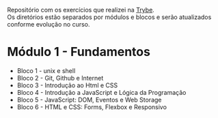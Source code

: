 Repositório com os exercícios que realizei na <a href="https://betrybe.com" target="_blank">Trybe</a>.  
Os diretórios estão separados por módulos e blocos e serão atualizados conforme evolução no curso.

<h1> Módulo 1 - Fundamentos </h1>

<ul>
  <li> Bloco 1 - unix e shell </li>
  <li> Bloco 2 - Git, Github e Internet </li>
  <li> Bloco 3 - Introdução ao Html e CSS </li>
  <li> Bloco 4 - Introdução a JavaScript e Lógica da Programação</li>
  <li> Bloco 5 - JavaScript: DOM, Eventos e Web Storage</li>
  <li> Bloco 6 - HTML e CSS: Forms, Flexbox e Responsivo</li>
</ul>
